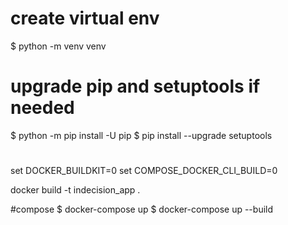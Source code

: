 # create virtual env
$ python -m venv venv



# upgrade pip and setuptools if needed
$ python -m pip install -U pip
$ pip install --upgrade setuptools

#
set DOCKER_BUILDKIT=0
set COMPOSE_DOCKER_CLI_BUILD=0

docker build -t indecision_app .

#compose
$ docker-compose up 
$ docker-compose up --build
